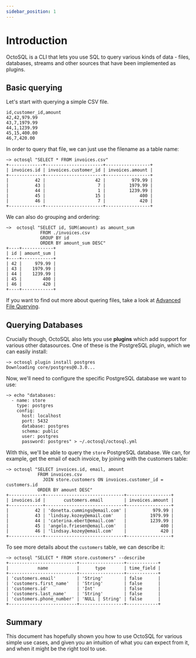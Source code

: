 ```yaml
---
sidebar_position: 1
---
```


# Introduction

OctoSQL is a CLI that lets you use SQL to query various kinds of data - files, databases, streams and other sources that have been implemented as plugins.

## Basic querying

Let's start with querying a simple CSV file.

```csv title="invoices.csv"
id,customer_id,amount
42,42,979.99
43,7,1979.99
44,1,1239.99
45,15,400.00
46,7,420.00
```

In order to query that file, we can just use the filename as a table name:
```shell
~> octosql "SELECT * FROM invoices.csv"
+-------------+----------------------+-----------------+
| invoices.id | invoices.customer_id | invoices.amount |
+-------------+----------------------+-----------------+
|          42 |                   42 |          979.99 |
|          43 |                    7 |         1979.99 |
|          44 |                    1 |         1239.99 |
|          45 |                   15 |             400 |
|          46 |                    7 |             420 |
+-------------+----------------------+-----------------+
```

We can also do grouping and ordering:
```shell
~>  octosql "SELECT id, SUM(amount) as amount_sum
             FROM ./invoices.csv
             GROUP BY id 
             ORDER BY amount_sum DESC"
+----+------------+
| id | amount_sum |
+----+------------+
| 42 |     979.99 |
| 43 |    1979.99 |
| 44 |    1239.99 |
| 45 |        400 |
| 46 |        420 |
+----+------------+
```

If you want to find out more about quering files, take a look at [Advanced File Querying](/docs/advanced-concepts/advanced-file-querying).

## Querying Databases

Crucially though, OctoSQL also lets you use **plugins** which add support for various other datasources. One of these is the PostgreSQL plugin, which we can easily install:
```shell
~> octosql plugin install postgres
Downloading core/postgres@0.3.0...
```

Now, we'll need to configure the specific PostgreSQL database we want to use:
```shell
~> echo "databases:
  - name: store
    type: postgres
    config:
      host: localhost
      port: 5432
      database: postgres
      schema: public
      user: postgres
      password: postgres" > ~/.octosql/octosql.yml
```

With this, we'll be able to query the `store` PostgreSQL database. We can, for example, get the email of each invoice, by joining with the customers table:

```shell
~> octosql "SELECT invoices.id, email, amount
            FROM invoices.csv
              JOIN store.customers ON invoices.customer_id = customers.id
            ORDER BY amount DESC"
+-------------+------------------------------+-----------------+
| invoices.id |       customers.email        | invoices.amount |
+-------------+------------------------------+-----------------+
|          42 | 'donetta.cummings@email.com' |          979.99 |
|          43 | 'lindsay.kozey@email.com'    |         1979.99 |
|          44 | 'caterina.ebert@email.com'   |         1239.99 |
|          45 | 'angelo.friesen@email.com'   |             400 |
|          46 | 'lindsay.kozey@email.com'    |             420 |
+-------------+------------------------------+-----------------+
```

To see more details about the `customers` table, we can describe it:
```shell
~> octosql "SELECT * FROM store.customers" --describe
+--------------------------+-----------------+------------+
|           name           |      type       | time_field |
+--------------------------+-----------------+------------+
| 'customers.email'        | 'String'        | false      |
| 'customers.first_name'   | 'String'        | false      |
| 'customers.id'           | 'Int'           | false      |
| 'customers.last_name'    | 'String'        | false      |
| 'customers.phone_number' | 'NULL | String' | false      |
+--------------------------+-----------------+------------+
```

## Summary

This document has hopefully shown you how to use OctoSQL for various simple use cases, and given you an intuition of what you can expect from it, and when it might be the right tool to use.
